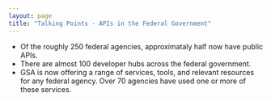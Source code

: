 ```yaml
---
layout: page
title: "Talking Points - APIs in the Federal Government"
---
```


* Of the roughly 250 federal agencies, approximataly half now have public APIs.  
* There are almost 100 developer hubs across the federal government.  
* GSA is now offering a range of services, tools, and relevant resources for any federal agency.  Over 70 agencies have used one or more of these services.  
